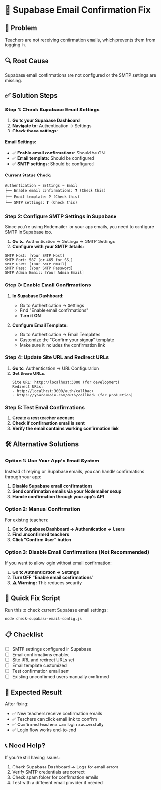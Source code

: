 # 🔧 Supabase Email Confirmation Fix

## 🚨 Problem
Teachers are not receiving confirmation emails, which prevents them from logging in.

## 🔍 Root Cause
Supabase email confirmations are not configured or the SMTP settings are missing.

## ✅ Solution Steps

### Step 1: Check Supabase Email Settings

1. **Go to your Supabase Dashboard**
2. **Navigate to:** Authentication → Settings
3. **Check these settings:**

#### Email Settings:
- ✅ **Enable email confirmations:** Should be ON
- ✅ **Email template:** Should be configured
- ✅ **SMTP settings:** Should be configured

#### Current Status Check:
```
Authentication → Settings → Email
├── Enable email confirmations: ❓ (Check this)
├── Email template: ❓ (Check this)
└── SMTP settings: ❓ (Check this)
```

### Step 2: Configure SMTP Settings in Supabase

Since you're using Nodemailer for your app emails, you need to configure SMTP in Supabase too.

1. **Go to:** Authentication → Settings → SMTP Settings
2. **Configure with your SMTP details:**

```env
SMTP Host: [Your SMTP Host]
SMTP Port: 587 (or 465 for SSL)
SMTP User: [Your SMTP Email]
SMTP Pass: [Your SMTP Password]
SMTP Admin Email: [Your Admin Email]
```

### Step 3: Enable Email Confirmations

1. **In Supabase Dashboard:**
   - Go to Authentication → Settings
   - Find "Enable email confirmations"
   - **Turn it ON**

2. **Configure Email Template:**
   - Go to Authentication → Email Templates
   - Customize the "Confirm your signup" template
   - Make sure it includes the confirmation link

### Step 4: Update Site URL and Redirect URLs

1. **Go to:** Authentication → URL Configuration
2. **Set these URLs:**
   ```
   Site URL: http://localhost:3000 (for development)
   Redirect URLs: 
   - http://localhost:3000/auth/callback
   - https://yourdomain.com/auth/callback (for production)
   ```

### Step 5: Test Email Confirmations

1. **Create a test teacher account**
2. **Check if confirmation email is sent**
3. **Verify the email contains working confirmation link**

## 🛠️ Alternative Solutions

### Option 1: Use Your App's Email System
Instead of relying on Supabase emails, you can handle confirmations through your app:

1. **Disable Supabase email confirmations**
2. **Send confirmation emails via your Nodemailer setup**
3. **Handle confirmation through your app's API**

### Option 2: Manual Confirmation
For existing teachers:

1. **Go to Supabase Dashboard → Authentication → Users**
2. **Find unconfirmed teachers**
3. **Click "Confirm User" button**

### Option 3: Disable Email Confirmations (Not Recommended)
If you want to allow login without email confirmation:

1. **Go to Authentication → Settings**
2. **Turn OFF "Enable email confirmations"**
3. **⚠️ Warning:** This reduces security

## 🔧 Quick Fix Script

Run this to check current Supabase email settings:

```bash
node check-supabase-email-config.js
```

## 📋 Checklist

- [ ] SMTP settings configured in Supabase
- [ ] Email confirmations enabled
- [ ] Site URL and redirect URLs set
- [ ] Email template customized
- [ ] Test confirmation email sent
- [ ] Existing unconfirmed users manually confirmed

## 🎯 Expected Result

After fixing:
- ✅ New teachers receive confirmation emails
- ✅ Teachers can click email link to confirm
- ✅ Confirmed teachers can login successfully
- ✅ Login flow works end-to-end

## 📞 Need Help?

If you're still having issues:
1. Check Supabase Dashboard → Logs for email errors
2. Verify SMTP credentials are correct
3. Check spam folder for confirmation emails
4. Test with a different email provider if needed
